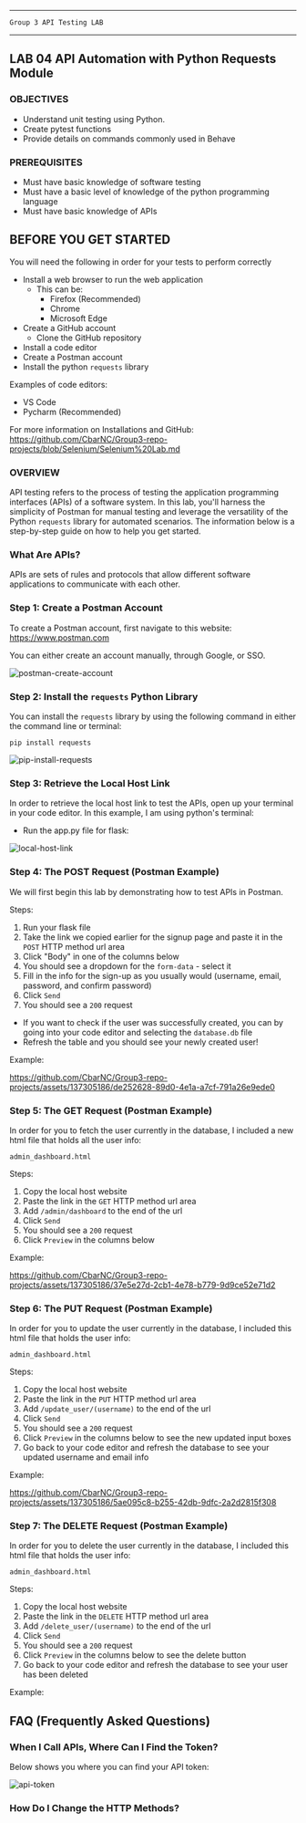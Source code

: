 _______________________________________________________________________

	Group 3	API Testing LAB	
_______________________________________________________________________


## LAB 04	API Automation with Python Requests Module

### OBJECTIVES
- Understand unit testing using Python.
- Create pytest functions
- Provide details on commands commonly used in Behave

### PREREQUISITES
- Must have basic knowledge of software testing
- Must have a basic level of knowledge of the python programming language
- Must have basic knowledge of APIs

## BEFORE YOU GET STARTED
You will need the following in order for your tests to perform correctly

- Install a web browser to run the web application
    - This can be:
        - Firefox (Recommended)
        - Chrome
        - Microsoft Edge
- Create a GitHub account
  - Clone the GitHub repository
- Install a code editor
- Create a Postman account
- Install the python `requests` library

Examples of code editors:
- VS Code
- Pycharm (Recommended)

For more information on Installations and GitHub: https://github.com/CbarNC/Group3-repo-projects/blob/Selenium/Selenium%20Lab.md

### OVERVIEW
API testing refers to the process of testing the application programming interfaces (APIs) of a software system. In this lab, you'll harness the simplicity of Postman for manual testing and leverage the versatility of the Python `requests` library for automated scenarios. The information below is a step-by-step guide on how to help you get started.

### What Are APIs?
APIs are sets of rules and protocols that allow different software applications to communicate with each other.

### Step 1: Create a Postman Account
To create a Postman account, first navigate to this website: https://www.postman.com

You can either create an account manually, through Google, or SSO.

![postman-create-account](https://github.com/CbarNC/Group3-repo-projects/blob/API-Testing/postman-create-account.gif?raw=true)

### Step 2: Install the `requests` Python Library
You can install the `requests` library by using the following command in either the command line or terminal:

`pip install requests`

![pip-install-requests](https://github.com/CbarNC/Group3-repo-projects/blob/API-Testing/pip-install-requests.gif?raw=true)

### Step 3: Retrieve the Local Host Link
In order to retrieve the local host link to test the APIs, open up your terminal in your code editor. In this example, I am using python's terminal:

- Run the app.py file for flask:

![local-host-link](https://github.com/CbarNC/Group3-repo-projects/blob/API-Testing/local-host-link-new.gif?raw=true)

### Step 4: The POST Request (Postman Example)
We will first begin this lab by demonstrating how to test APIs in Postman. 

Steps:
1. Run your flask file
2. Take the link we copied earlier for the signup page and paste it in the `POST` HTTP method url area
3. Click "Body" in one of the columns below
4. You should see a dropdown for the `form-data` - select it
5. Fill in the info for the sign-up as you usually would (username, email, password, and confirm password)
6. Click `Send`
7. You should see a `200` request

- If you want to check if the user was successfully created, you can by going into your code editor and selecting the `database.db` file
- Refresh the table and you should see your newly created user!

Example:

https://github.com/CbarNC/Group3-repo-projects/assets/137305186/de252628-89d0-4e1a-a7cf-791a26e9ede0




### Step 5: The GET Request (Postman Example)
In order for you to fetch the user currently in the database, I included a new html file that holds all the user info:

`admin_dashboard.html`

Steps:
1. Copy the local host website
2. Paste the link in the `GET` HTTP method url area
3. Add `/admin/dashboard` to the end of the url
4. Click `Send`
5. You should see a `200` request
6. Click `Preview` in the columns below

Example:


https://github.com/CbarNC/Group3-repo-projects/assets/137305186/37e5e27d-2cb1-4e78-b779-9d9ce52e71d2



### Step 6: The PUT Request (Postman Example)
In order for you to update the user currently in the database, I included this html file that holds the user info:

`admin_dashboard.html`

Steps:
1. Copy the local host website
2. Paste the link in the `PUT` HTTP method url area
3. Add `/update_user/(username)` to the end of the url
4. Click `Send`
5. You should see a `200` request
6. Click `Preview` in the columns below to see the new updated input boxes
7. Go back to your code editor and refresh the database to see your updated username and email info

Example:


https://github.com/CbarNC/Group3-repo-projects/assets/137305186/5ae095c8-b255-42db-9dfc-2a2d2815f308



### Step 7: The DELETE Request (Postman Example)
In order for you to delete the user currently in the database, I included this html file that holds the user info:

`admin_dashboard.html`

Steps:
1. Copy the local host website
2. Paste the link in the `DELETE` HTTP method url area
3. Add `/delete_user/(username)` to the end of the url
4. Click `Send`
5. You should see a `200` request
6. Click `Preview` in the columns below to see the delete button
7. Go back to your code editor and refresh the database to see your user has been deleted

Example:


## FAQ (Frequently Asked Questions)
 <a id="faq"></a>
 
### When I Call APIs, Where Can I Find the Token?
Below shows you where you can find your API token:

![api-token](https://github.com/CbarNC/Group3-repo-projects/blob/API-Testing/api-token.gif?raw=true)

### How Do I Change the HTTP Methods?
